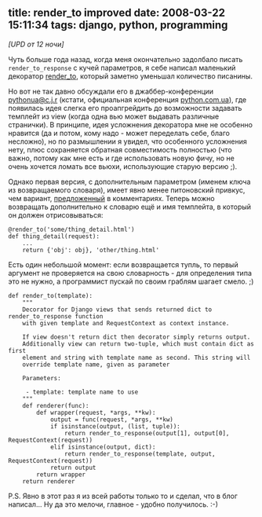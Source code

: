 title: render_to improved
date: 2008-03-22 15:11:34
tags: django, python, programming
----


*[UPD от 12 ночи]*

Чуть больше года назад, когда меня окончательно задолбало писать
`render_to_response` c кучей параметров, я себе написал маленький декоратор
[render_to][rt], который заметно уменьшал количество писанины.

Но вот не так давно обсуждали его в джаббер-конференции pythonua@c.j.r
(кстати, официальная конференция [python.com.ua](http://python.com.ua)), где появилась идея слегка
его проапгрейдить до возможности задавать темплейт из view (когда одна вью
может выдавать различные странички). В принципе, идея усложнения декоратора
мне не особенно нравится (да и потом, кому надо - может переделать себе,
благо несложно), но по размышлении я увидел, что особенного усложнения нету,
плюс сохраняется обратная совместимость полностью (что важно, потому как мне
есть и где использовать новую фичу, но не очень хочется ломать все вьюхи,
использующие старую версию ;).

<!--more-->

Однако первая версия, с дополнительным параметром (именем ключа из
возвращаемого словаря), имеет явно менее питоновский привкус, чем вариант,
[предложенный][2] в комментариях. Теперь можно возвращать дополнительно к
словарю ещё и имя темплейта, в который он должен отрисовываться:

    @render_to('some/thing_detail.html')
    def thing_detail(request):
        ...
        return {'obj': obj}, 'other/thing.html'

Есть один небольшой момент: если возвращается тупль, то первый аргумент не
проверяется на свою словарность - для определения типа это не нужно, а
программист пускай по своим граблям шагает смело. ;)

    def render_to(template):
        """
        Decorator for Django views that sends returned dict to render_to_response function
        with given template and RequestContext as context instance.
    
        If view doesn't return dict then decorator simply returns output.
        Additionally view can return two-tuple, which must contain dict as first
        element and string with template name as second. This string will
        override template name, given as parameter
    
        Parameters:
    
         - template: template name to use
        """
        def renderer(func):
            def wrapper(request, *args, **kw):
                output = func(request, *args, **kw)
                if isinstance(output, (list, tuple)):
                    return render_to_response(output[1], output[0], RequestContext(request))
                elif isinstance(output, dict):
                    return render_to_response(template, output, RequestContext(request))
                return output
            return wrapper
        return renderer

P.S. Явно в этот раз я из всей работы только то и сделал, что в блог
написал... Ну да это мелочи, главное - удобно получилось. :-)


[rt]: https://solovyov.net/blog/2007/django-render_to_response/
[1]: http://hrundel.eth0.net.ua/
[2]: https://solovyov.net/blog/2008/render-to-improved/#c722
